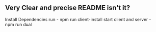 ## Very Clear and precise README isn't it?

Install Dependencies run - npm run client-install
start client and server - npm run dual